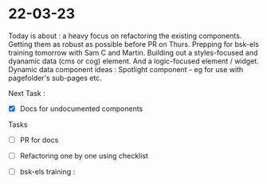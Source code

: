 # 22-03-23

Today is about :
a heavy focus on refactoring the existing components. Getting them as robust as possible before PR on Thurs.
Prepping for bsk-els training tomorrow with Sam C and Martin.
Building out a styles-focused and dyanamic data (cms or cog) element. And a logic-focused element / widget.
Dynamic data component ideas :
Spotlight component - eg for use with pagefolder's sub-pages etc.

Next Task :
- [x] Docs for undocumented components

Tasks
- [ ] PR for docs

- [ ] Refactoring
    one by one using checklist

- [ ] bsk-els training :